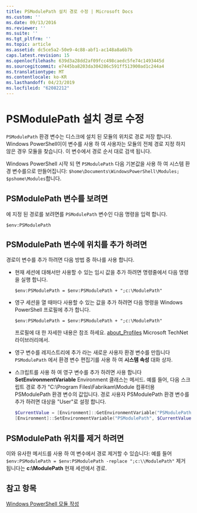 ```yaml
---
title: PSModulePath 설치 경로 수정 | Microsoft Docs
ms.custom: ''
ms.date: 09/13/2016
ms.reviewer: ''
ms.suite: ''
ms.tgt_pltfrm: ''
ms.topic: article
ms.assetid: dc5ce5a2-50e9-4c88-abf1-ac148a8a6b7b
caps.latest.revision: 15
ms.openlocfilehash: 639d3a28dd2af09fcc498caedc5fe74c1493445d
ms.sourcegitcommit: e7445ba8203da304286c591ff513900ad1c244a4
ms.translationtype: MT
ms.contentlocale: ko-KR
ms.lasthandoff: 04/23/2019
ms.locfileid: "62082212"
---
```

# <a name="modifying-the-psmodulepath-installation-path"></a>PSModulePath 설치 경로 수정

`PSModulePath` 환경 변수는 디스크에 설치 된 모듈의 위치로 경로 저장 합니다. Windows PowerShell이이 변수를 사용 하 여 사용자는 모듈의 전체 경로 지정 하지 않은 경우 모듈을 찾습니다. 이 변수에서 경로 순서 대로 검색 됩니다.

Windows PowerShell 시작 되 면 `PSModulePath` 다음 기본값을 사용 하 여 시스템 환경 변수를으로 만들어집니다: `$home\Documents\WindowsPowerShell\Modules; $pshome\Modules`합니다.

## <a name="to-view-the-psmodulepath-variable"></a>PSModulePath 변수를 보려면

에 지정 된 경로를 보려면를 `PSModulePath` 변수인 다음 명령을 입력 합니다.

`$env:PSModulePath`

## <a name="to-add-locations-to-the-psmodulepath-variable"></a>PSModulePath 변수에 위치를 추가 하려면

경로이 변수를 추가 하려면 다음 방법 중 하나를 사용 합니다.

- 현재 세션에 대해서만 사용할 수 있는 임시 값을 추가 하려면 명령줄에서 다음 명령을 실행 합니다.

  `$env:PSModulePath = $env:PSModulePath + ";c:\ModulePath"`

- 영구 세션을 열 때마다 사용할 수 있는 값을 추가 하려면 다음 명령을 Windows PowerShell 프로필에 추가 합니다.

  `$env:PSModulePath = $env:PSModulePath + ";c:\ModulePath"`

  프로필에 대 한 자세한 내용은 참조 하세요. [about_Profiles](/powershell/module/microsoft.powershell.core/about/about_profiles) Microsoft TechNet 라이브러리에서.

- 영구 변수를 레지스트리에 추가 라는 새로운 사용자 환경 변수를 만듭니다 `PSModulePath` 에서 환경 변수 편집기를 사용 하 여 **시스템 속성** 대화 상자.

- 스크립트를 사용 하 여 영구 변수를 추가 하려면 사용 합니다 **SetEnvironmentVariable** Environment 클래스는 메서드. 예를 들어, 다음 스크립트 경로 추가 "C:\Program Files\Fabrikam\Module 컴퓨터용 PSModulePath 환경 변수의 값입니다. 경로 사용자 PSModulePath 환경 변수를 추가 하려면 대상을 "User"로 설정 합니다.

  ```powershell
  $CurrentValue = [Environment]::GetEnvironmentVariable("PSModulePath", "Machine")
  [Environment]::SetEnvironmentVariable("PSModulePath", $CurrentValue + ";C:\Program Files\Fabrikam\Modules", "Machine")

  ```

## <a name="to-remove-locations-from-the-psmodulepath"></a>PSModulePath 위치를 제거 하려면

이와 유사한 메서드를 사용 하 여 변수에서 경로 제거할 수 있습니다: 예를 들어 `$env:PSModulePath = $env:PSModulePath -replace ";c:\\ModulePath"` 제거 됩니다는 **c:\ModulePath** 현재 세션에서 경로.

## <a name="see-also"></a>참고 항목

[Windows PowerShell 모듈 작성](./writing-a-windows-powershell-module.md)
